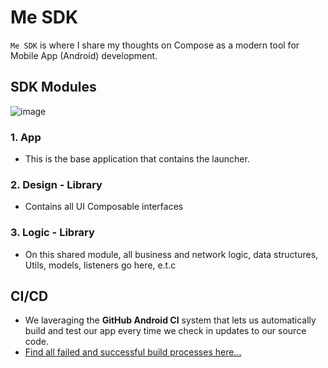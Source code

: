# Me SDK
`Me SDK` is where I share my thoughts on Compose as a modern tool for Mobile App (Android) development.


## SDK Modules
![image](https://user-images.githubusercontent.com/32324500/221407632-01d2e91d-7bc2-4c23-8c03-159853af0047.png)
### 1. App
- This is the base application that contains the launcher.

### 2. Design - Library
- Contains all UI Composable interfaces

### 3. Logic - Library
- On this shared module, all business and network logic, data structures, Utils, models, listeners go here, e.t.c

## CI/CD
- We laveraging the **GitHub Android CI** system that lets us automatically build and test our app every time we check in updates to our source code.
- [Find all failed and successful build processes here...](https://github.com/RocqJones/MeSDK/actions)
